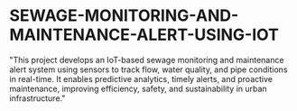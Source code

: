 # SEWAGE-MONITORING-AND-MAINTENANCE-ALERT-USING-IOT
"This project develops an IoT-based sewage monitoring and maintenance alert system using sensors to track flow, water quality, and pipe conditions in real-time. It enables predictive analytics, timely alerts, and proactive maintenance, improving efficiency, safety, and sustainability in urban infrastructure."

